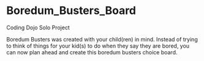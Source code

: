 # Boredum_Busters_Board
Coding Dojo Solo Project

Boredum Busters was created with your child(ren) in mind.  Instead of trying to think of things for your kid(s) to do when they say they are bored, you can now plan ahead and create this boredum busters choice board.
